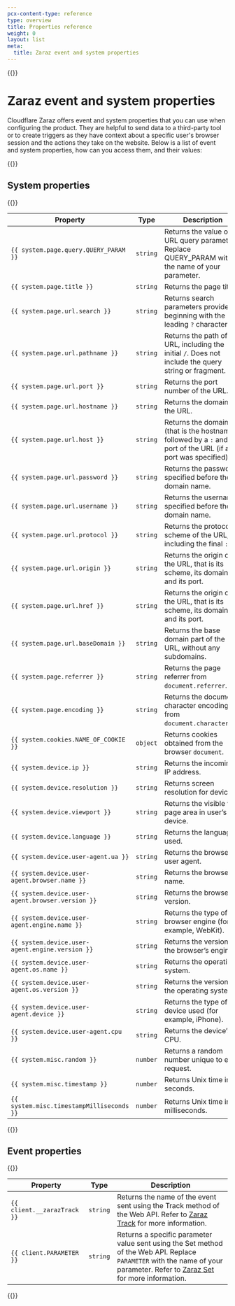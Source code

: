 ```yaml
---
pcx-content-type: reference
type: overview
title: Properties reference
weight: 0
layout: list
meta:
  title: Zaraz event and system properties
---
```


{{<content-column>}}

# Zaraz event and system properties

Cloudflare Zaraz offers event and system properties that you can use when configuring the product. They are helpful to send data to a third-party tool or to create triggers as they have context about a specific user's browser session and the actions they take on the website. Below is a list of event and system properties, how can you access them, and their values:

{{</content-column>}}

## System properties

{{<table-wrap>}}

| Property | Type | Description |
| --- | --- | --- |
| `{{ system.page.query.QUERY_PARAM }}`| `string` | Returns the value of a URL query parameter. Replace QUERY\_PARAM with the name of your parameter. |
| `{{ system.page.title }}`| `string` | Returns the page title. |
| `{{ system.page.url.search }}`| `string` | Returns search parameters provided, beginning with the leading `?` character. |
| `{{ system.page.url.pathname }}`| `string` | Returns the path of the URL, including the initial `/`. Does not include the query string or fragment. |
| `{{ system.page.url.port }}`| `string` | Returns the port number of the URL. |
| `{{ system.page.url.hostname }}`| `string` | Returns the domain of the URL. |
| `{{ system.page.url.host }}`| `string` | Returns the domain (that is the hostname) followed by a `:` and the port of the URL (if a port was specified). |
| `{{ system.page.url.password }}`| `string` | Returns the password specified before the domain name. |
| `{{ system.page.url.username }}`| `string` | Returns the username specified before the domain name. |
| `{{ system.page.url.protocol }}`| `string` | Returns the protocol scheme of the URL, including the final `:`. |
| `{{ system.page.url.origin }}`| `string` | Returns the origin of the URL, that is its scheme, its domain and its port. |
| `{{ system.page.url.href }}`| `string` | Returns the origin of the URL, that is its scheme, its domain and its port. |
| `{{ system.page.url.baseDomain }}`| `string` | Returns the base domain part of the URL, without any subdomains. |
| `{{ system.page.referrer }}`| `string` | Returns the page referrer from `document.referrer`. |
| `{{ system.page.encoding }}`| `string` | Returns the document character encoding from `document.characterSet`. |
| `{{ system.cookies.NAME_OF_COOKIE }}`| `object` | Returns cookies obtained from the browser `document`. |
| `{{ system.device.ip }}`| `string` | Returns the incoming IP address. |
| `{{ system.device.resolution }}`| `string` | Returns screen resolution for device. |
| `{{ system.device.viewport }}`| `string` | Returns the visible web page area in user’s device. |
| `{{ system.device.language }}`| `string` | Returns the language used. |
| `{{ system.device.user-agent.ua }}`| `string` | Returns the browser’s user agent. |
| `{{ system.device.user-agent.browser.name }}`| `string` | Returns the browser’s name. |
| `{{ system.device.user-agent.browser.version }}`| `string` | Returns the browser’s version. |
| `{{ system.device.user-agent.engine.name }}`| `string` | Returns the type of browser engine (for example, WebKit).  |
| `{{ system.device.user-agent.engine.version }}`| `string` | Returns the version of the browser’s engine. |
| `{{ system.device.user-agent.os.name }}`| `string` | Returns the operating system. |
| `{{ system.device.user-agent.os.version }}`| `string` | Returns the version of the operating system. |
| `{{ system.device.user-agent.device }}`| `string` | Returns the type of device used (for example, iPhone). |
| `{{ system.device.user-agent.cpu }}`| `string` | Returns the device’s CPU. |
| `{{ system.misc.random }}`| `number` | Returns a random number unique to each request. |
| `{{ system.misc.timestamp }}`| `number` | Returns Unix time in seconds. |
| `{{ system.misc.timestampMilliseconds }}`| `number` | Returns Unix time in milliseconds. |

{{</table-wrap>}}

## Event properties

{{<table-wrap>}}

| Property | Type | Description |
| --- | --- | --- |
| `{{ client.__zarazTrack }}`| `string` | Returns the name of the event sent using the Track method of the Web API. Refer to [Zaraz Track](/zaraz/web-api/zaraz-track/) for more information. |
| `{{ client.PARAMETER }}`| `string` | Returns a specific parameter value sent using the Set method of the Web API. Replace `PARAMETER` with the name of your parameter. Refer to [Zaraz Set](/zaraz/web-api/zaraz-set/) for more information. |

{{</table-wrap>}}
